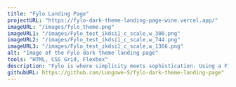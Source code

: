 ```yaml
---
title: "Fylo Landing Page"
projectURL: "https://fylo-dark-theme-landing-page-wine.vercel.app/"
imageURL: "/images/fylo_theme.png"
imageURL1: "/images/Fylo_test_ikdsi1_c_scale,w_300.png"
imageURL2: "/images/Fylo_test_ikdsi1_c_scale,w_744.png"
imageURL3: "/images/Fylo_test_ikdsi1_c_scale,w_1366.png"
alt: "Image of the Fylo dark theme landing page"
tools: "HTML, CSS Grid, Flexbox"
description: "Fylo is where simplicity meets sophistication. Using a Figma design and HTML for its structure, the layout comes to life through the power of CSS Grid and Flexbox. The result? A great user experience on any screen size."
githubURL: https://github.com/Lungowe-S/fylo-dark-theme-landing-page"
---
```

